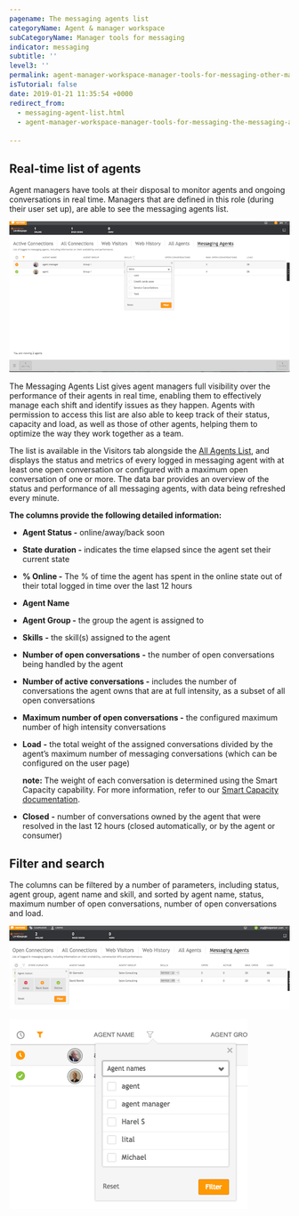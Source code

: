 ```yaml
---
pagename: The messaging agents list
categoryName: Agent & manager workspace
subCategoryName: Manager tools for messaging
indicator: messaging
subtitle: ''
level3: ''
permalink: agent-manager-workspace-manager-tools-for-messaging-other-manager-tools-for-messaging-the-messaging-agents-list.html
isTutorial: false
date: 2019-01-21 11:35:54 +0000
redirect_from:
  - messaging-agent-list.html
  - agent-manager-workspace-manager-tools-for-messaging-the-messaging-agents-list.html

---
```

## Real-time list of agents

Agent managers have tools at their disposal to monitor agents and ongoing conversations in real time. Managers that are defined in this role (during their user set up), are able to see the messaging agents list.

![](/img/the-messaging-agents-list-1.png)

The Messaging Agents List gives agent managers full visibility over the performance of their agents in real time, enabling them to effectively manage each shift and identify issues as they happen. Agents with permission to access this list are also able to keep track of their status, capacity and load, as well as those of other agents, helping them to optimize the way they work together as a team.

The list is available in the Visitors tab alongside the [All Agents List](agent-manager-workspace-manager-tools-for-live-chat-the-all-agents-list.html), and displays the status and metrics of every logged in messaging agent with at least one open conversation or configured with a maximum open conversation of one or more. The data bar provides an overview of the status and performance of all messaging agents, with data being refreshed every minute.

**The columns provide the following detailed information:**

* **Agent Status -** online/away/back soon
* **State duration -** indicates the time elapsed since the agent set their current state
* **% Online -** The % of time the agent has spent in the online state out of their total logged in time over the last 12 hours
* **Agent Name**
* **Agent Group -** the group the agent is assigned to
* **Skills** **-** the skill(s) assigned to the agent
* **Number of open conversations** **-** the number of open conversations being handled by the agent
* **Number of active conversations -** includes the number of conversations the agent owns that are at full intensity, as a subset of all open conversations
* **Maximum number of open conversations -** the configured maximum number of high intensity conversations
* **Load** **-** the total weight of the assigned conversations divided by the agent’s maximum number of messaging conversations (which can be configured on the user page)

  **note:** The weight of each conversation is determined using the Smart Capacity capability. For more information, refer to our [Smart Capacity documentation](contact-center-management-messaging-operations-smart-capacity-overview.html).
* **Closed** **-** number of conversations owned by the agent that were resolved in the last 12 hours (closed automatically, or by the agent or consumer)

## Filter and search

The columns can be filtered by a number of parameters, including status, agent group, agent name and skill, and sorted by agent name, status, maximum number of open conversations, number of open conversations and load.

![](/img/the-messaging-agents-list-2.png)

![](/img/the-messaging-agents-list-3.png)
